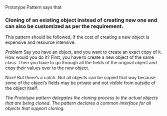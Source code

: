Prototype Pattern says that
### Cloning of an existing object instead of creating new one and can also be customized as per the requirement.

This pattern should be followed, if the cost of creating a new object is expensive and resource intensive.

*Problem*
Say you have an object, and you want to create an exact copy of it. How would you do it? First, you have to create a new object of the same class. Then you have to go through all the fields of the original object and copy their values over to the new object.

Nice! But there’s a catch. Not all objects can be copied that way because some of the object’s fields may be private and not visible from outside of the object itself.

*The Prototype pattern delegates the cloning process to the actual objects that are being cloned. The pattern declares a common interface for all objects that support cloning.*
